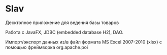 # Slav
Десктопное приложение для ведения базы товаров

Работа с JavaFX, JDBC (embedded database H2), DAO.

Импорт/экспорт данных из/в файл формата MS Excel 2007-2010 (xlsx) с помощью фреймворка org.apache.poi
